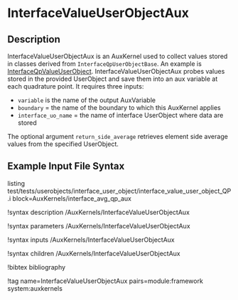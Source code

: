 # InterfaceValueUserObjectAux

## Description

InterfaceValueUserObjectAux is an AuxKernel used to collect values stored in classes derived from
`InterfaceQpUserObjectBase`. An example is [InterfaceQpValueUserObject](/InterfaceQpValueUserObject.md).
InterfaceValueUserObjectAux probes values stored in the provided UserObject and save them into an aux variable at each quadrature point.
It requires three inputs:

* `variable` is the name of the output AuxVariable
* `boundary` = the name of the boundary to which this AuxKernel applies
* `interface_uo_name` = the name of interface UserObject where data are stored

The optional argument `return_side_average` retrieves element side average values from the specified UserObject. 

## Example Input File Syntax

listing test/tests/userobjects/interface_user_object/interface_value_user_object_QP.i block=AuxKernels/interface_avg_qp_aux

!syntax description /AuxKernels/InterfaceValueUserObjectAux

!syntax parameters /AuxKernels/InterfaceValueUserObjectAux

!syntax inputs /AuxKernels/InterfaceValueUserObjectAux

!syntax children /AuxKernels/InterfaceValueUserObjectAux

!bibtex bibliography

!tag name=InterfaceValueUserObjectAux pairs=module:framework system:auxkernels
